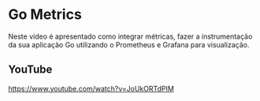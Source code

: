 # Go Metrics

Neste vídeo é apresentado como integrar métricas, fazer a instrumentação da sua aplicação Go utilizando o Prometheus e Grafana para visualização.

## YouTube

https://www.youtube.com/watch?v=JoUkORTdPIM